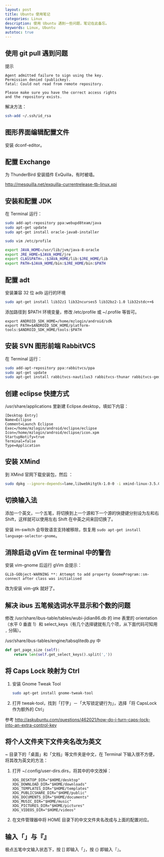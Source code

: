 ```yaml
---
layout: post
title: Ubuntu 使用笔记
categories: Linux
description: 使用 Ubuntu 遇到一些问题，笔记在此备忘。
keywords: Linux, Ubuntu
autotoc: true
---
```


## 使用 git pull 遇到问题

提示

```
Agent admitted failure to sign using the key.
Permission denied (publickey).
fatal: Could not read from remote repository.

Please make sure you have the correct access rights
and the repository exists.
```

解决方法：

```sh
ssh-add ~/.ssh/id_rsa
```

## 图形界面编辑配置文件

安装 dconf-editor。

## 配置 Exchange

为 ThunderBird 安装插件 ExQuilla，有时被墙。

http://mesquilla.net/exquilla-currentrelease-tb-linux.xpi

## 安装和配置 JDK

在 Terminal 运行：

```sh
sudo add-apt-repository ppa:webupd8team/java
sudo apt-get update
sudo apt-get install oracle-java8-installer

sudo vim /etc/profile

export JAVA_HOME=/usr/lib/jvm/java-8-oracle
export JRE_HOME=$JAVA_HOME/jre
export CLASSPATH=.:$JAVA_HOME/lib:$JRE_HOME/lib
export PATH=$JAVA_HOME/bin:$JRE_HOME/bin:$PATH
```

## 配置 adt

安装兼容 32 位 adb 运行的环境

```sh
sudo apt-get install lib32z1 lib32ncurses5 lib32bz2-1.0 lib32stdc++6
```

添加路径到 $PATH 环境变量，修改 /etc/profile 或 ~/.profile 等皆可。

```
export ANDROID_SDK_HOME=/home/mzlogin/android/sdk
export PATH=$ANDROID_SDK_HOME/platform-tools:$ANDROID_SDK_HOME/tools:$PATH
```

## 安装 SVN 图形前端 RabbitVCS

在 Terminal 运行：

```sh
sudo add-apt-repository ppa:rabbitvcs/ppa
sudo apt-get update
sudo apt-get install rabbitvcs-nautilus3 rabbitvcs-thunar rabbitvcs-gedit rabbitvcs-cli
```

## 创建 eclipse 快捷方式

/usr/share/applications 里新建 Eclipse.desktop，填如下内容：

```
[Desktop Entry]
Name=Eclipse
Comment=Launch Eclipse
Exec=/home/mzlogin/android/eclipse/eclipse
Icon=/home/mzlogin/android/eclipse/icon.xpm
StartupNotify=true
Terminal=false
Type=Application
```

## 安装 XMind

到 XMind 官网下载安装包，然后 ：

```sh
sudo dpkg --ignore-depends=lame,libwebkitgtk-1.0-0 -i xmind-linux-3.5.0.201410310637_amd64.deb
```

## 切换输入法

添加一个英文，一个五笔，将切换到上一个源和下一个源的快捷键分别设为左和右 Shift，这样就可以使用左右 Shift 在中英之间来回切换了。

安装 im-switch 会导致语言支持被移除，恢复用 `sudo apt-get install language-selector-gnome`。

## 消除启动 gVim 在 terminal 中的警告

安装 vim-gnome 后运行 gVim 会提示：

```
GLib-GObject-WARNING **: Attempt to add property GnomeProgram::sm-connect after class was initialised
```

改为安装 vim-gtk 就好了。

## 解决 ibus 五笔候选词水平显示和个数的问题

修改 /usr/share/ibus-table/tables/wubi-jidian86.db 的 ime 表里的 orientation（水平 0 垂直 1）和 select_keys（有几个选择键就有几个项，从下面代码可知用 `,` 分隔）。

/usr/share/ibus-tables/engine/tabsqlitedb.py 中

```python
def get_page_size (self):
    return len(self.get_select_keys().split(','))
```

## 将 Caps Lock 映射为 Ctrl

1. 安装 Gnome Tweak Tool

    ```sh
    sudo apt-get install gnome-tweak-tool
    ```

2. 打开 tweak-tool，找到「打字」－「大写锁定键行为」，选择「将 CapsLock 作为额外的 Ctrl」

参考 <http://askubuntu.com/questions/462021/how-do-i-turn-caps-lock-into-an-extra-control-key>

## 将个人文件夹下文件夹名改为英文

~ 目录下的「桌面」和「文档」等文件夹是中文，在 Terminal 下输入很不方便，将其改为英文的方法：

1. 打开 ~/.config/user-dirs.dirs，将其中的中文改掉：

    ```
    XDG_DESKTOP_DIR="$HOME/desktop"
    XDG_DOWNLOAD_DIR="$HOME/downloads"
    XDG_TEMPLATES_DIR="$HOME/templates"
    XDG_PUBLICSHARE_DIR="$HOME/public"
    XDG_DOCUMENTS_DIR="$HOME/documents"
    XDG_MUSIC_DIR="$HOME/music"
    XDG_PICTURES_DIR="$HOME/pictures"
    XDG_VIDEOS_DIR="$HOME/videos"
    ```

2. 在文件管理器中将 HOME 目录下的中文文件夹名改成与上面的配置对应。

## 输入「」与『』

极点五笔中文输入状态下，按 [] 即输入「」，按 {} 即输入『』。
